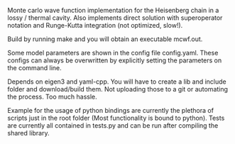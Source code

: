 Monte carlo wave function implementation for the Heisenberg chain in a lossy / thermal cavity. Also implements direct solution with superoperator notation and Runge-Kutta integration (not optimized, slow!).

Build by running make and you will obtain an executable mcwf.out.

Some model parameters are shown in the config file config.yaml. These configs can always be overwritten by explicitly setting the parameters on the command line.

Depends on eigen3 and yaml-cpp. You will have to create a lib and include folder and download/build them. Not uploading those to a git or automating the process. Too much hassle.

Example for the usage of python bindings are currently the plethora of scripts just in the root folder (Most functionality is bound to python).
Tests are currently all contained in tests.py and can be run after compiling the shared library.